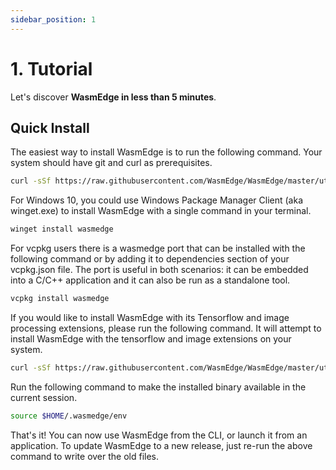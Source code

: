 ```yaml
---
sidebar_position: 1
---
```


# 1. Tutorial

Let's discover **WasmEdge in less than 5 minutes**.

## Quick Install

The easiest way to install WasmEdge is to run the following command. Your system should have git and curl as prerequisites.

```bash
curl -sSf https://raw.githubusercontent.com/WasmEdge/WasmEdge/master/utils/install.sh | bash
```

For Windows 10, you could use Windows Package Manager Client (aka winget.exe) to install WasmEdge with a single command in your terminal.

```bash
winget install wasmedge
```

For vcpkg users there is a wasmedge port that can be installed with the following command or by adding it to dependencies section of your vcpkg.json file. The port is useful in both scenarios: it can be embedded into a C/C++ application and it can also be run as a standalone tool.

```bash
vcpkg install wasmedge
```

If you would like to install WasmEdge with its Tensorflow and image processing extensions, please run the following command. It will attempt to install WasmEdge with the tensorflow and image extensions on your system.

```bash
curl -sSf https://raw.githubusercontent.com/WasmEdge/WasmEdge/master/utils/install.sh | bash -s -- -e all
```

Run the following command to make the installed binary available in the current session.

```bash
source $HOME/.wasmedge/env
```

That's it! You can now use WasmEdge from the CLI, or launch it from an application. To update WasmEdge to a new release, just re-run the above command to write over the old files.
